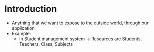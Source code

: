 # Introduction
* Anything that we want to expose to the outside world, through our application
* Example:
	* In Student management system -> Resources are Students, Teachers, Class, Subjects